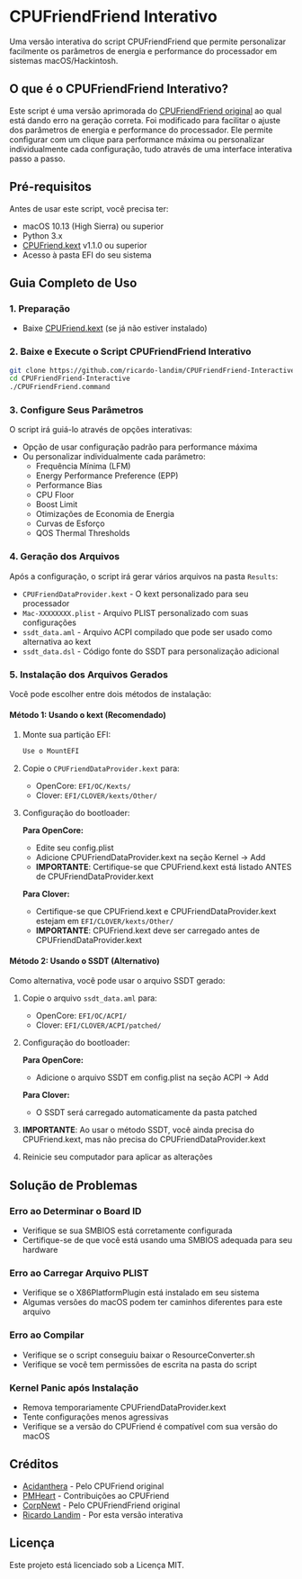 # CPUFriendFriend Interativo

Uma versão interativa do script CPUFriendFriend que permite personalizar facilmente os parâmetros de energia e performance do processador em sistemas macOS/Hackintosh.

## O que é o CPUFriendFriend Interativo?

Este script é uma versão aprimorada do [CPUFriendFriend original](https://github.com/corpnewt/CPUFriendFriend) ao qual está dando erro na geração correta. Foi modificado para facilitar o ajuste dos parâmetros de energia e performance do processador. Ele permite configurar com um clique para performance máxima ou personalizar individualmente cada configuração, tudo através de uma interface interativa passo a passo.

## Pré-requisitos

Antes de usar este script, você precisa ter:

- macOS 10.13 (High Sierra) ou superior
- Python 3.x 
- [CPUFriend.kext](https://github.com/acidanthera/CPUFriend/releases) v1.1.0 ou superior
- Acesso à pasta EFI do seu sistema

## Guia Completo de Uso

### 1. Preparação

- Baixe [CPUFriend.kext](https://github.com/acidanthera/CPUFriend/releases) (se já não estiver instalado)

### 2. Baixe e Execute o Script CPUFriendFriend Interativo

```bash
git clone https://github.com/ricardo-landim/CPUFriendFriend-Interactive.git
cd CPUFriendFriend-Interactive
./CPUFriendFriend.command
```

### 3. Configure Seus Parâmetros

O script irá guiá-lo através de opções interativas:

- Opção de usar configuração padrão para performance máxima
- Ou personalizar individualmente cada parâmetro:
  - Frequência Mínima (LFM)
  - Energy Performance Preference (EPP)
  - Performance Bias
  - CPU Floor
  - Boost Limit
  - Otimizações de Economia de Energia
  - Curvas de Esforço
  - QOS Thermal Thresholds

### 4. Geração dos Arquivos

Após a configuração, o script irá gerar vários arquivos na pasta `Results`:
- `CPUFriendDataProvider.kext` - O kext personalizado para seu processador
- `Mac-XXXXXXXX.plist` - Arquivo PLIST personalizado com suas configurações
- `ssdt_data.aml` - Arquivo ACPI compilado que pode ser usado como alternativa ao kext
- `ssdt_data.dsl` - Código fonte do SSDT para personalização adicional

### 5. Instalação dos Arquivos Gerados

Você pode escolher entre dois métodos de instalação:

#### Método 1: Usando o kext (Recomendado)

1. Monte sua partição EFI:
   ```bash
   Use o MountEFI
   ```
   
2. Copie o `CPUFriendDataProvider.kext` para:
   - OpenCore: `EFI/OC/Kexts/` 
   - Clover: `EFI/CLOVER/kexts/Other/`

3. Configuração do bootloader:

   **Para OpenCore:**
   - Edite seu config.plist
   - Adicione CPUFriendDataProvider.kext na seção Kernel -> Add
   - **IMPORTANTE**: Certifique-se que CPUFriend.kext está listado ANTES de CPUFriendDataProvider.kext

   **Para Clover:**
   - Certifique-se que CPUFriend.kext e CPUFriendDataProvider.kext estejam em `EFI/CLOVER/kexts/Other/`
   - **IMPORTANTE**: CPUFriend.kext deve ser carregado antes de CPUFriendDataProvider.kext

#### Método 2: Usando o SSDT (Alternativo)

Como alternativa, você pode usar o arquivo SSDT gerado:

1. Copie o arquivo `ssdt_data.aml` para:
   - OpenCore: `EFI/OC/ACPI/`
   - Clover: `EFI/CLOVER/ACPI/patched/`

2. Configuração do bootloader:

   **Para OpenCore:**
   - Adicione o arquivo SSDT em config.plist na seção ACPI -> Add
   
   **Para Clover:**
   - O SSDT será carregado automaticamente da pasta patched

3. **IMPORTANTE**: Ao usar o método SSDT, você ainda precisa do CPUFriend.kext, mas não precisa do CPUFriendDataProvider.kext

4. Reinicie seu computador para aplicar as alterações
## Solução de Problemas

### Erro ao Determinar o Board ID
- Verifique se sua SMBIOS está corretamente configurada
- Certifique-se de que você está usando uma SMBIOS adequada para seu hardware

### Erro ao Carregar Arquivo PLIST
- Verifique se o X86PlatformPlugin está instalado em seu sistema
- Algumas versões do macOS podem ter caminhos diferentes para este arquivo

### Erro ao Compilar
- Verifique se o script conseguiu baixar o ResourceConverter.sh
- Verifique se você tem permissões de escrita na pasta do script

### Kernel Panic após Instalação
- Remova temporariamente CPUFriendDataProvider.kext
- Tente configurações menos agressivas
- Verifique se a versão do CPUFriend é compatível com sua versão do macOS

## Créditos

- [Acidanthera](https://github.com/acidanthera) - Pelo CPUFriend original
- [PMHeart](https://github.com/PMheart) - Contribuições ao CPUFriend
- [CorpNewt](https://github.com/corpnewt) - Pelo CPUFriendFriend original
- [Ricardo Landim](https://github.com/ricardo-landim) - Por esta versão interativa

## Licença

Este projeto está licenciado sob a Licença MIT.
